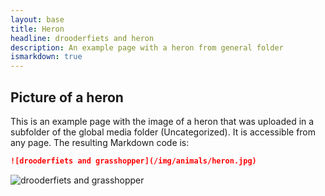 ```yaml
---
layout: base
title: Heron
headline: drooderfiets and heron
description: An example page with a heron from general folder
ismarkdown: true
---
```

## Picture of a heron
This is an example page with the image of a heron that was uploaded in a subfolder of the global media folder (Uncategorized). It is accessible from any page. The resulting Markdown code is:

```markdown
![drooderfiets and grasshopper](/img/animals/heron.jpg)
```

![drooderfiets and grasshopper](/img/animals/heron.jpg)
